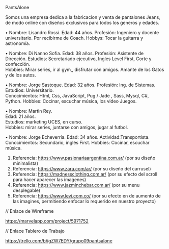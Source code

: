 PantsAlone

Somos una empresa dedica a la fabricacion y venta de pantalones Jeans, de modo online con diseños exclusivos para todos los generos y edades.

• Nombre: Lisandro Rossi. 
  Edad: 44 años.
  Profesión: Ingeniero y docente universitario. Por recibirme de Coach. 
  Hobbys: Tocar la guitarra y astronomía. 

• Nombre: Di Nanno Sofia.
  Edad: 38 años.
  Profesión: Asistente de Dirección.
  Estudios: Secretariado ejecutivo, Ingles Level First, Corte y confección.   
  Hobbies: Mirar series, ir al gym,, disfrutar con amigos.
  Amante de los Gatos y de los autos. 

• Nombre: Jorge Sastoque.
  Edad: 32 años.
  Profesión: Ing. de Sistemas.
  Estudios: Universitario.   
  Conocimientos: Html, Css, JavaScript, Pug / Jade , Sass, Mysql, C#, Python. 
  Hobbies: Cocinar, escuchar música, los video Juegos.
  
• Nombre: Martin Rey.                                                            
  Edad: 21 años.                                                                                
  Estudios: marketing UCES, en curso.                             
  Hobbies: mirar series, juntarse con amigos, jugar al futbol.
  
• Nombre: Jorge Echeverría.
  Edad: 34 años.
  Actividad:Transportista.
  Conocimientos: Secundario, inglés First.
  Hobbies: Cocinar, escuchar música.
  
  1. Referencia: https://www.pasionariaargentina.com.ar/ (por su diseño minimalista)
  2. Referencia: https://www.zara.com/ar/ (por su diseño del carrusel)
  3. Referencia: https://madnessclothing.com.ar/ (por su efecto del scroll para hacer aparecer las imagenes)
  4. Referencia: https://www.jazminchebar.com.ar/ (por su menu desplegable)
  5. Referencia: https://www.levi.com.co/ (por su efecto en de aumento de las imagines, permitiendo enfocar lo requerido en nuestro proyecto)
  
// Enlace de Wireframe

https://marvelapp.com/project/5971752

// Enlace Tablero de Trabajo

https://trello.com/b/igZW7EDY/grupo09pantsalone